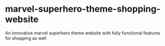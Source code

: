 # marvel-superhero-theme-shopping-website
An innovative marvel superhero theme website with fully functional features for shopping as well
